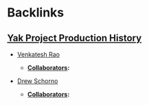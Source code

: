 
# Backlinks
## [Yak Project Production History](<Yak Project Production History.md>)
- [Venkatesh Rao](<Venkatesh Rao.md>)
    - **[Collaborators](<Collaborators.md>):**

- [Drew Schorno](<Drew Schorno.md>)
    - **[Collaborators](<Collaborators.md>):**

